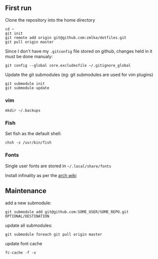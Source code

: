 ## First run

Clone the repository into the home directory

```
cd ~
git init
git remote add origin git@github.com:zmlka/dotfiles.git
git pull origin master
```

Since I don't have my `.gitconfig` file stored on github, changes held in it
must be done manualy:

```
git config --global core.excludesfile ~/.gitignore_global
```

Update the git submodules (eg: git submodules are used for vim plugins)

```
git submodule init
git submodule update
```
### vim

```
mkdir ~/.backups
```


### Fish

Set fish as the default shell:
```
chsh -s /usr/bin/fish
```

### Fonts

Single user fonts are stored in `~/.local/share/fonts`

Install infinality as per the [arch
wiki](https://wiki.archlinux.org/index.php/Infinality-bundle+fonts)


## Maintenance

add a new submodule:

```
git submodule add git@github.com:SOME_USER/SOME_REPO.git OPTIONAL/DESTINATION
```

update all submodules:

```
git submodule foreach git pull origin master
```

update font cache

```
fc-cache -f -v
```
